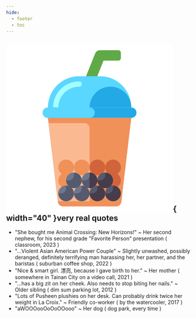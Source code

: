 ```yaml
---
hide:
  - footer
  - toc
---
```


## ![boba](assets/boba.png){  width="40" }very real quotes
<div id = "testimonialbullets" markdown>

- "She bought me Animal Crossing: New Horizons!" ~ Her second nephew, for his second grade "Favorite Person" presentation (<span class="flavor_text"> classroom, 2023 </span>) 
- "...Violent Asian American Power Couple" ~ Slightly unwashed, possibly deranged, definitely terrifying man harassing her, her partner, and the baristas (<span class="flavor_text"> suburban coffee shop, 2022 </span>)
- "Nice & smart girl. 漂亮, because I gave birth to her." ~ Her mother (<span class="flavor_text"> somewhere in Tainan City on a video call, 2021 </span>)
- "...has a big zit on her cheek. Also needs to stop biting her nails." ~ Older sibling (<span class="flavor_text"> dim sum parking lot, 2012 </span>)
- "Lots of Pusheen plushies on her desk. Can probably drink twice her weight in La Croix." ~ Friendly co-worker (<span class="flavor_text"> by the watercooler, 2017 </span>)
- "aWOOOooOoOoOOooo" ~ Her dog (<span class="flavor_text"> dog park, every time </span>)
</div>
